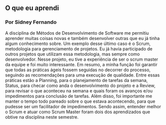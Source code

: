 ## O que eu aprendi

### Por Sidney Fernando

A disciplina de Métodos de Desenvolvimento de Software me permitiu aprender muitas coisas novas e também desenvolver outras que eu já tinha algum conhecimento sobre. Um exemplo desse último caso é o Scrum, metodologia para gerenciamento de projetos. Eu já havia participado de outros projetos que utilizam essa metodologia, mas sempre como desenvolvedor. Nesse projeto, eu tive a experiência de ser o scrum master da equipe e foi muito interessante. Em resumo, a minha função foi garantir que todas as práticas ágeis fossem seguidas no decorrer do processo, seguindo as recomendações para uma execução de qualidade.  Entre essas práticas estão a Planning, para o planejamento de tarefas da semana, Status, para checar como anda o desenvolvimento do projeto e a Review, para revisar o que aconteceu na semana e quais foram os avanços e/ou impedimentos para conclusão de tarefas. Além disso, foi importante me manter o tempo todo pareado sobre o que estava acontecendo, para que pudesse ser um facilitador de impedimentos. Sendo assim, entender melhor o Scrum e atuar como Scrum Master foram dois dos aprendizados que obtive na disciplina neste semestre.